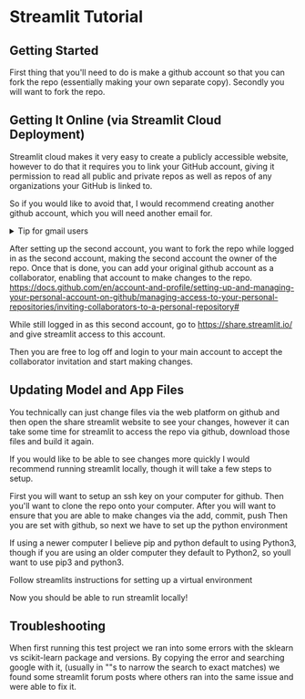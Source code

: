 # Streamlit Tutorial


## Getting Started
First thing that you'll need to do is make a github account so that you can fork the repo (essentially making your own separate copy).
Secondly you will want to fork the repo.

## Getting It Online (via Streamlit Cloud Deployment)
Streamlit cloud makes it very easy to create a publicly accessible website, however to do that
it requires you to link your GitHub account, giving it permission to read all public and private repos as well
as repos of any organizations your GitHub is linked to.

So if you would like to avoid that, I would recommend creating another
github account, which you will need another email for.

<details>
<summary>Tip for gmail users</summary>
<br>
Google will ignore text between the + and @ sign, for instance
user@gmail.com and user+all-text-here-is-ignored@gmail.com will both be treated
as user@gmail.com by google but will be treated differently by github, meaning you can
make different acdounts with those email addresses even though emails sent to either will
end up in the same inbox.
</details>


After setting up the second account, you want to fork the repo while logged in as the second account,
making the second account the owner of the repo.
Once that is done, you can add your original github account
as a collaborator, enabling that account to make changes to the repo.
https://docs.github.com/en/account-and-profile/setting-up-and-managing-your-personal-account-on-github/managing-access-to-your-personal-repositories/inviting-collaborators-to-a-personal-repository#

While still logged in as this second account, go to
https://share.streamlit.io/
and give streamlit access to this account.

Then you are free to log off and login to your main account
to accept the collaborator invitation and
start making changes.


## Updating Model and App Files
You technically can just change files via the
web platform on github and then open the share streamlit
website to see your changes, however it can take
some time for streamlit to access the repo via github,
download those files and build it again.

If you would like to be able to see changes more quickly
I would recommend running streamlit locally, though it will take a few steps to setup.

First you will want to setup an ssh key on your computer for github.
Then you'll want to clone the repo onto your computer.
After you will want to ensure that you are able to make changes via the add, commit, push
Then you are set with github, so next we have to set up the python environment

If using a newer computer I believe pip and python default to using
Python3, though if you are using an older computer they default to Python2,
so youll want to use pip3 and python3.

Follow streamlits instructions for setting up a virtual environment

Now you should be able to run streamlit locally!


## Troubleshooting
When first running this test project we ran into some errors
with the sklearn vs scikit-learn package and versions. By copying the error
and searching google with it, (usually in ""s to narrow the search to exact matches)
we found some streamlit forum posts where others ran into the same issue and were able to fix it.

